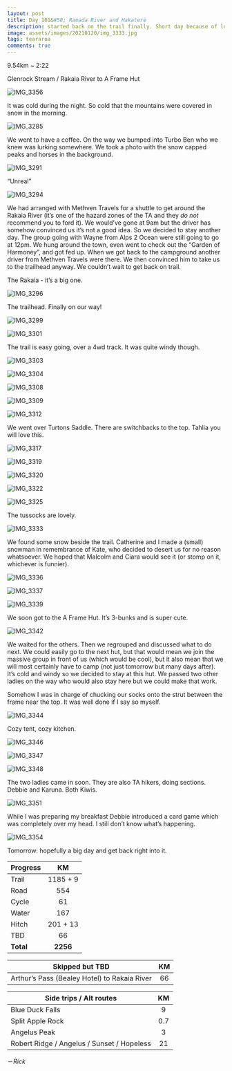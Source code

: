```yaml
---
layout: post
title: Day 101&#58; Ramada River and Hakatere
description: started back on the trail finally. Short day because of logistics. 
image: assets/images/20210120/img_3333.jpg
tags: teararoa
comments: true
---
```


9.54km ~ 2:22

Glenrock Stream / Rakaia River to A Frame Hut 

![IMG_3356](/assets/images/20210120/img_3356.jpg)

It was cold during the night. So cold that the mountains were covered in snow in the morning. 

![IMG_3285](/assets/images/20210120/img_3285.jpg)

We went to have a coffee. On the way we bumped into Turbo Ben who we knew was lurking somewhere. We took a photo with the snow capped peaks and horses in the background. 

![IMG_3291](/assets/images/20210120/img_3291.jpg)

“Unreal”

![IMG_3294](/assets/images/20210120/img_3294.jpg)

We had arranged with Methven Travels for a shuttle to get around the Rakaia River (it’s one of the hazard zones of the TA and they *do not* recommend you to ford it). We would’ve gone at 9am but the driver has somehow convinced us it’s not a good idea. So we decided to stay another day. The group going with Wayne from Alps 2 Ocean were still going to go at 12pm. We hung around the town, even went to check out the “Garden of Harmoney”, and got fed up. When we got back to the campground another driver from Methven Travels were there. We then convinced him to take us to the trailhead anyway. We couldn’t wait to get back on trail. 

The Rakaia - it’s a big one. 

![IMG_3296](/assets/images/20210120/img_3296.jpg)

The trailhead. Finally on our way!

![IMG_3299](/assets/images/20210120/img_3299.jpg)

![IMG_3301](/assets/images/20210120/img_3301.jpg)

The trail is easy going, over a 4wd track. It was quite windy though. 

![IMG_3303](/assets/images/20210120/img_3303.jpg)

![IMG_3304](/assets/images/20210120/img_3304.jpg)

![IMG_3308](/assets/images/20210120/img_3308.jpg)

![IMG_3309](/assets/images/20210120/img_3309.jpg)

![IMG_3312](/assets/images/20210120/img_3312.jpg)

We went over Turtons Saddle. There are switchbacks to the top. Tahlia you will love this. 

![IMG_3317](/assets/images/20210120/img_3317.jpg)

![IMG_3319](/assets/images/20210120/img_3319.jpg)

![IMG_3320](/assets/images/20210120/img_3320.jpg)

![IMG_3322](/assets/images/20210120/img_3322.jpg)

![IMG_3325](/assets/images/20210120/img_3325.jpg)

The tussocks are lovely. 

![IMG_3333](/assets/images/20210120/img_3333.jpg)

We found some snow beside the trail. Catherine and I made a (small) snowman in remembrance of Kate, who decided to desert us for no reason whatsoever. We hoped that Malcolm and Ciara would see it (or stomp on it, whichever is funnier). 

![IMG_3336](/assets/images/20210120/img_3336.jpg)

![IMG_3337](/assets/images/20210120/img_3337.jpg)

![IMG_3339](/assets/images/20210120/img_3339.jpg)

We soon got to the A Frame Hut. It’s 3-bunks and is super cute. 

![IMG_3342](/assets/images/20210120/img_3342.jpg)

We waited for the others. Then we regrouped and discussed what to do next. We could easily go to the next hut, but that would mean we join the massive group in front of us (which would be cool), but it also mean that we will most certainly have to camp (not just tomorrow but many days after). It’s cold and windy so we decided to stay at this hut. We passed two other ladies on the way who would also stay here but we could make that work. 

Somehow I was in charge of chucking our socks onto the strut between the frame near the top. It was well done if I say so myself. 

![IMG_3344](/assets/images/20210120/img_3344.jpg)

Cozy tent, cozy kitchen. 

![IMG_3346](/assets/images/20210120/img_3346.jpg)

![IMG_3347](/assets/images/20210120/img_3347.jpg)

![IMG_3348](/assets/images/20210120/img_3348.jpg)

The two ladies came in soon. They are also TA hikers, doing sections. Debbie and Karuna. Both Kiwis. 

![IMG_3351](/assets/images/20210120/img_3351.jpg)

While I was preparing my breakfast Debbie introduced a card game which was completely over my head. I still don’t know what’s happening. 

![IMG_3354](/assets/images/20210120/img_3354.jpg)

Tomorrow: hopefully a big day and get back right into it. 


| Progress | KM |
| ---- |:----:|
| Trail | 1185 + 9 |
| Road | 554 |
| Cycle | 61 |
| Water | 167 |
| Hitch | 201 + 13 |
| TBD | 66 |
| **Total** | **2256** |

| Skipped but TBD | KM |
| ---- |:----:|
| Arthur’s Pass (Bealey Hotel) to Rakaia River | 66 |

| Side trips / Alt routes | KM |
| ---- |:----:|
| Blue Duck Falls | 9 |
| Split Apple Rock | 0.7 |
| Angelus Peak | 3 |
| Robert Ridge / Angelus / Sunset / Hopeless | 21 |

－_Rick_